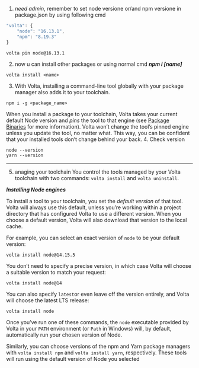 1. *need admin*, remember to set node versione or/and npm versione in package.json by using following cmd
```js
"volta": {
	"node": "16.13.1",
	"npm": "8.19.3"
}
```
```console
volta pin node@16.13.1
```

2. now u can install other packages or using normal cmd ***npm i [name]***
```console
volta install <name>
```
3. With Volta, installing a command-line tool globally with your package manager also adds it to your toolchain. 
```
npm i -g <package_name>
```
When you install a package to your toolchain, Volta takes your current default Node version and _pins_ the tool to that engine (see [Package Binaries](https://docs.volta.sh/advanced/packages#pinned-node-version) for more information). Volta won’t change the tool’s pinned engine unless you update the tool, no matter what. This way, you can be confident that your installed tools don’t change behind your back.
4. Check version
```console
node --version
yarn --version
```
---
5. anaging your toolchain
You control the tools managed by your Volta toolchain with two commands: `volta install` and `volta uninstall`.

***Installing Node engines***

To install a tool to your toolchain, you set the _default version_ of that tool. Volta will always use this default, unless you’re working within a project directory that has configured Volta to use a different version. When you choose a default version, Volta will also download that version to the local cache.

For example, you can select an exact version of `node` to be your default version:

```
volta install node@14.15.5
```

You don’t need to specify a precise version, in which case Volta will choose a suitable version to match your request:

```
volta install node@14
```

You can also specify `latest`or even leave off the version entirely, and Volta will choose the latest LTS release:

```
volta install node
```

Once you’ve run one of these commands, the `node` executable provided by Volta in your `PATH` environment (or `Path` in Windows) will, by default, automatically run your chosen version of Node.

Similarly, you can choose versions of the npm and Yarn package managers with `volta install npm` and `volta install yarn`, respectively. These tools will run using the default version of Node you selected